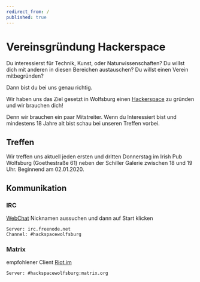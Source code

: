 ```yaml
---
redirect_from: /
published: true
---
```

# Vereinsgründung Hackerspace

Du interessierst für Technik, Kunst, oder Naturwissenschaften?
Du willst dich mit anderen in diesen Bereichen austauschen? 
Du willst einen Verein mitbegründen?

Dann bist du bei uns genau richtig.

Wir haben uns das Ziel gesetzt in Wolfsburg einen [Hackerspace](https://de.wikipedia.org/wiki/Hackerspace) zu gründen und wir brauchen dich!

Denn wir brauchen ein paar Mitstreiter.
Wenn du Interessiert bist und mindestens 18 Jahre alt bist schau bei unseren Treffen vorbei.

## Treffen

Wir treffen uns aktuell jeden ersten und dritten Donnerstag im Irish Pub Wolfsburg (Goethestraße 61) neben der Schiller Galerie zwischen 18 und 19 Uhr. Beginnend am 02.01.2020.

## Kommunikation

### IRC

[WebChat](https://kiwiirc.com/nextclient/irc.freenode.net/#hackspacewolfsburg)
Nicknamen aussuchen und dann auf Start klicken

	Server: irc.freenode.net
	Channel: #hackspacewolfsburg

### Matrix

empfohlener Client [Riot.im](https://about.riot.im)

	Server: #hackspacewolfsburg:matrix.org